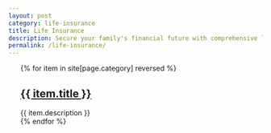 ```yaml
---
layout: post
category: life-insurance
title: Life Insurance
description: Secure your family's financial future with comprehensive life insurance coverage. Our experts provide reliable information and comparisons to help you find the right policy to protect your loved ones.
permalink: /life-insurance/
---
```


<ul>
{% for item in site[page.category] reversed %}
   <div class="post">
	<h2 class="post-title">
	  <a href="{{ item.url | absolute_url }}">
		{{ item.title }}
	  </a>
	</h2>
	{{ item.description  }}
  </div>
{% endfor %}
</ul>
